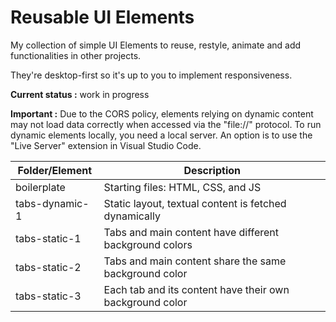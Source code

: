 # Reusable UI Elements

My collection of simple UI Elements to reuse, restyle, animate and add functionalities in other projects.

They're desktop-first so it's up to you to implement responsiveness.

**Current status :** work in progress

**Important :** Due to the CORS policy, elements relying on dynamic content may not load data correctly when accessed via the "file://" protocol. To run dynamic elements locally, you need a local server. An option is to use the "Live Server" extension in Visual Studio Code.

| Folder/Element | Description |
|----------------|-------------|
| boilerplate    | Starting files: HTML, CSS, and JS |
| tabs-dynamic-1 | Static layout, textual content is fetched dynamically |
| tabs-static-1  | Tabs and main content have different background colors |
| tabs-static-2  | Tabs and main content share the same background color |
| tabs-static-3  | Each tab and its content have their own background color |
